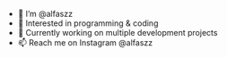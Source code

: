 - 👋 I’m @alfaszz
- 👀 Interested in programming & coding
- 🌱 Currently working on multiple development projects
- 📫 Reach me on Instagram @alfaszz 

<!---
alfaszz/alfaszz is a ✨ special ✨ repository because its `README.md` (this file) appears on your GitHub profile.
You can click the Preview link to take a look at your changes.
--->
